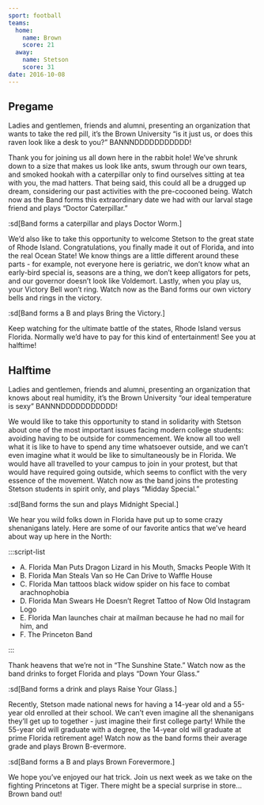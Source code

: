 ```yaml
---
sport: football
teams:
  home:
    name: Brown
    score: 21
  away:
    name: Stetson
    score: 31
date: 2016-10-08
---
```


## Pregame

Ladies and gentlemen, friends and alumni, presenting an organization that wants to take the red pill, it’s the Brown University “is it just us, or does this raven look like a desk to you?” BANNNDDDDDDDDDDD!

Thank you for joining us all down here in the rabbit hole! We’ve shrunk down to a size that makes us look like ants, swum through our own tears, and smoked hookah with a caterpillar only to find ourselves sitting at tea with you, the mad hatters. That being said, this could all be a drugged up dream, considering our past activities with the pre-cocooned being. Watch now as the Band forms this extraordinary date we had with our larval stage friend and plays “Doctor Caterpillar.”

:sd[Band forms a caterpillar and plays Doctor Worm.]

We’d also like to take this opportunity to welcome Stetson to the great state of Rhode Island. Congratulations, you finally made it out of Florida, and into the real Ocean State! We know things are a little different around these parts - for example, not everyone here is geriatric, we don’t know what an early-bird special is, seasons are a thing, we don’t keep alligators for pets, and our governor doesn’t look like Voldemort. Lastly, when you play us, your Victory Bell won’t ring. Watch now as the Band forms our own victory bells and rings in the victory.

:sd[Band forms a B and plays Bring the Victory.]

Keep watching for the ultimate battle of the states, Rhode Island versus Florida. Normally we’d have to pay for this kind of entertainment! See you at halftime!

## Halftime

Ladies and gentlemen, friends and alumni, presenting an organization that knows about real humidity, it’s the Brown University “our ideal temperature is sexy” BANNNDDDDDDDDDDD!

We would like to take this opportunity to stand in solidarity with Stetson about one of the most important issues facing modern college students: avoiding having to be outside for commencement. We know all too well what it is like to have to spend any time whatsoever outside, and we can’t even imagine what it would be like to simultaneously be in Florida. We would have all travelled to your campus to join in your protest, but that would have required going outside, which seems to conflict with the very essence of the movement. Watch now as the band joins the protesting Stetson students in spirit only, and plays “Midday Special.”

:sd[Band forms the sun and plays Midnight Special.]

We hear you wild folks down in Florida have put up to some crazy shenanigans lately. Here are some of our favorite antics that we’ve heard about way up here in the North:

:::script-list

- A. Florida Man Puts Dragon Lizard in his Mouth, Smacks People With It
- B. Florida Man Steals Van so He Can Drive to Waffle House
- C. Florida Man tattoos black widow spider on his face to combat arachnophobia
- D. Florida Man Swears He Doesn’t Regret Tattoo of Now Old Instagram Logo
- E. Florida Man launches chair at mailman because he had no mail for him, and
- F. The Princeton Band

:::

Thank heavens that we’re not in “The Sunshine State.” Watch now as the band drinks to forget Florida and plays “Down Your Glass.”

:sd[Band forms a drink and plays Raise Your Glass.]

Recently, Stetson made national news for having a 14-year old and a 55-year old enrolled at their school. We can’t even imagine all the shenanigans they’ll get up to together - just imagine their first college party! While the 55-year old will graduate with a degree, the 14-year old will graduate at prime Florida retirement age! Watch now as the band forms their average grade and plays Brown B-evermore.

:sd[Band forms a B and plays Brown Forevermore.]

We hope you’ve enjoyed our hat trick. Join us next week as we take on the fighting Princetons at Tiger. There might be a special surprise in store... Brown band out!
